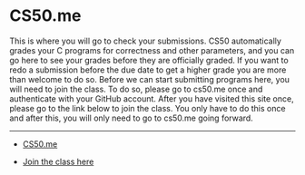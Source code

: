 # CS50.me

This is where you will go to check your submissions.
CS50 automatically grades your C programs for correctness and other parameters, and you can go here to see your grades before they are officially graded. 
If you want to redo a submission before the due date to get a higher grade you are more than welcome to do so.
Before we can start submitting programs here, you will need to join the class.  To do so, please go to cs50.me once and authenticate with your GitHub account. 
After you have visited this site once, please go to the link below to join the class.  You only have to do this once and after this, you will only need to go to cs50.me going forward.

---

* [CS50.me](https://cs50.me)

* [Join the class here](https://cs50.me/courses/37e59687-be52-4521-82d7-dffe32d797cc/join)
